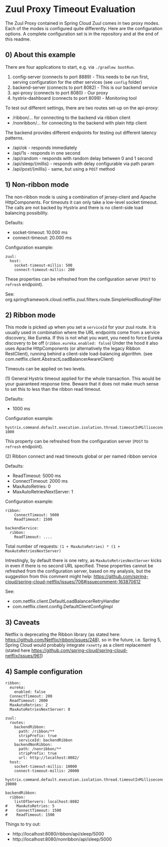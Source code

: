 # Zuul Proxy Timeout Evaluation

The Zuul Proxy contained in Spring Cloud Zuul comes in two proxy modes. Each of the modes is configured quite differently.
Here are the configuration options. A complete configuration set is in the repository and at the end of this readme.

## 0) About this example

There are four applications to start, e.g. via `./gradlew bootRun`.

1. config-server (connects to port 8889) - This needs to be run first, serving configuration for the other services (see `config` folder)
2. backend-server (connects to port 8082) - This is our backend service
3. api-proxy (connects to port 8080) - Our proxy
4. hystrix-dashboard (connects to port 8099) - Monitoring tool

To test out different settings, there are two routes set-up on the api-proxy:

* /ribbon/... for connecting to the backend via ribbon client
* /nonribbon/... for connecting to the backend with plain http client

The backend provides different endpoints for testing out different latency patterns.

* /api/ok - responds immediately
* /api/1s - responds in one second
* /api/random - responds with random delay between 0 and 1 second
* /api/sleep/{millis} - responds with delay configurable via path param
* /api/post/{millis} - same, but using a `POST` method

## 1) Non-ribbon mode

The non-ribbon mode is using a combination of jersey-client and Apache HttpComponents. For timeouts it can only take a
low-level socket timeout. The calls are not backed by Hystrix and there is no client-side load balancing possibility.

Defaults:

* socket-timeout: 10.000 ms
* connect-timeout: 20.000 ms

Configuration example:

```
zuul:
  host:
    socket-timeout-millis: 500
    connect-timeout-millis: 200
```

These properties can be refreshed from the configuration server (`POST` to `refresh` endpoint).

See: org.springframework.cloud.netflix.zuul.filters.route.SimpleHostRoutingFilter


## 2) Ribbon mode

This mode is picked up when you set a `serviceId` for your zuul route. It is usually used in combination
where the URL endpoints come from a service discovery, like Eureka. If this is not what you want, you need to force
Eureka discovery to be off (`ribbon.eureka.enabled: false`) Under the hood it also uses Apache HttpComponents (or alternatively the legacy Ribbon RestClient),
running behind a client-side load-balancing algorithm. (see com.netflix.client.AbstractLoadBalancerAwareClient)

Timeouts can be applied on two levels.

(1) General Hystrix timeout applied for the whole transaction. This would be your guaranteed response time.
Beware that it does not make much sense to set this to less than the ribbon read timeout.

Defaults:
* 1000 ms

Configuration example:

```
hystrix.command.default.execution.isolation.thread.timeoutInMilliseconds: 1000
```

This property can be refreshed from the configuration server (`POST` to `refresh` endpoint).

(2) Ribbon connect and read timeouts global or per named ribbon service

Defaults:

* ReadTimeout: 5000 ms
* ConnectTimeout: 2000 ms
* MaxAutoRetries: 0
* MaxAutoRetriesNextServer: 1

Configuration example:

```
ribbon:
    ConnectTimeout: 5000
    ReadTimeout: 1500

backendService:
  ribbon:
    ReadTimeout: ....

```

Total number of requests: `(1 + MaxAutoRetries) * (1 + MaxAutoRetriesNextServer)`

Intrestingly, by default there is one retry, as `MaxAutoRetriesNextServer` kicks in even if there is no second URL specified.
These properties cannot be refreshed from the configuration server, based on my analysis, but the suggestion from this comment might help:
https://github.com/spring-cloud/spring-cloud-netflix/issues/706#issuecomment-163870612

See:
* com.netflix.client.DefaultLoadBalancerRetryHandler
* com.netflix.client.config.DefaultClientConfigImpl


## 3) Caveats

Netflix is deprecating the Ribbon library (as stated here: https://github.com/Netflix/ribbon/issues/248), so in the
future, i.e. Spring 5, Spring Cloud would probably integrate `rxnetty` as a client replacement 
(stated here https://github.com/spring-cloud/spring-cloud-netflix/issues/961)

## 4) Sample configuration

```
ribbon:
  eureka:
    enabled: false
  ConnectTimeout: 200
  ReadTimeout: 2000
  MaxAutoRetries: 2
  MaxAutoRetriesNextServer: 0

zuul:
  routes:
    backendRibbon:
      path: /ribbon/**
      stripPrefix: true
      serviceId: backendRibbon
    backendNonRibbon:
      path: /nonribbon/**
      stripPrefix: true
      url: http://localhost:8082/
  host:
    socket-timeout-millis: 10000
    connect-timeout-millis: 20000

hystrix.command.default.execution.isolation.thread.timeoutInMilliseconds: 20000

backendRibbon:
  ribbon:
    listOfServers: localhost:8082
#    MaxAutoRetries: 5
#    ConnectTimeout: 1500
#    ReadTimeout: 1500
```

Things to try out:

* http://localhost:8080/ribbon/api/sleep/5000
* http://localhost:8080/nonribbon/api/sleep/5000
